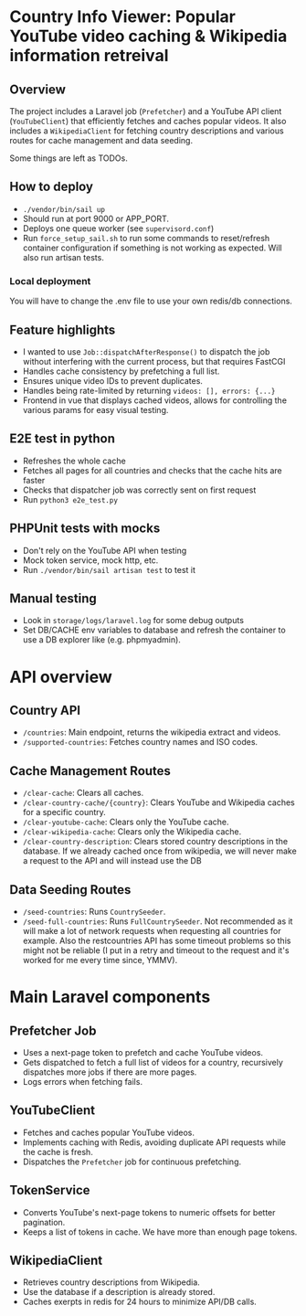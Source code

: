 # Country Info Viewer: Popular YouTube video caching & Wikipedia information retreival

## Overview
The project includes a Laravel job (`Prefetcher`) and a YouTube API client (`YouTubeClient`) that efficiently fetches and caches popular videos. It also includes a `WikipediaClient` for fetching country descriptions and various routes for cache management and data seeding.

Some things are left as TODOs.

## How to deploy
- `./vendor/bin/sail up`
- Should run at port 9000 or APP_PORT.
- Deploys one queue worker (see `supervisord.conf`)
- Run `force_setup_sail.sh` to run some commands to reset/refresh container configuration if something is not working as expected. Will also run artisan tests.

### Local deployment
You will have to change the .env file to use your own redis/db connections.


## Feature highlights
- I wanted to use `Job::dispatchAfterResponse()` to dispatch the job without interfering with the current process, but that requires FastCGI
- Handles cache consistency by prefetching a full list.
- Ensures unique video IDs to prevent duplicates.
- Handles being rate-limited by returning `videos: [], errors: {...}`
- Frontend in vue that displays cached videos, allows for controlling the various params for easy visual testing.


## E2E test in python
- Refreshes the whole cache
- Fetches all pages for all countries and checks that the cache hits are faster
- Checks that dispatcher job was correctly sent on first request
- Run `python3 e2e_test.py`

## PHPUnit tests with mocks
- Don't rely on the YouTube API when testing
- Mock token service, mock http, etc.
- Run `./vendor/bin/sail artisan test` to test it


## Manual testing
- Look in `storage/logs/laravel.log` for some debug outputs
- Set DB/CACHE env variables to database and refresh the container to use a DB explorer like (e.g. phpmyadmin).

# API overview


## Country API
- `/countries`: Main endpoint, returns the wikipedia extract and videos.
- `/supported-countries`: Fetches country names and ISO codes.

## Cache Management Routes
- `/clear-cache`: Clears all caches.
- `/clear-country-cache/{country}`: Clears YouTube and Wikipedia caches for a specific country.
- `/clear-youtube-cache`: Clears only the YouTube cache.
- `/clear-wikipedia-cache`: Clears only the Wikipedia cache.
- `/clear-country-description`: Clears stored country descriptions in the database. If we already cached once from wikipedia, we will never make a request to the API and will instead use the DB

## Data Seeding Routes
- `/seed-countries`: Runs `CountrySeeder`.
- `/seed-full-countries`: Runs `FullCountrySeeder`. Not recommended as it will make a lot of network requests when requesting all countries for example. Also the restcountries API has some timeout problems so this might not be reliable (I put in a retry and timeout to the request and it's worked for me every time since, YMMV).


# Main Laravel components

## Prefetcher Job
- Uses a next-page token to prefetch and cache YouTube videos.
- Gets dispatched to fetch a full list of videos for a country, recursively dispatches more jobs if there are more pages.
- Logs errors when fetching fails.

## YouTubeClient
- Fetches and caches popular YouTube videos.
- Implements caching with Redis, avoiding duplicate API requests while the cache is fresh.
- Dispatches the `Prefetcher` job for continuous prefetching.

## TokenService
- Converts YouTube's next-page tokens to numeric offsets for better pagination.
- Keeps a list of tokens in cache. We have more than enough page tokens.


## WikipediaClient
- Retrieves country descriptions from Wikipedia.
- Use the database if a description is already stored.
- Caches exerpts in redis for 24 hours to minimize API/DB calls.
